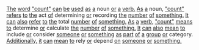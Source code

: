 [The](./the.md) [word](./word.md) ["count"](./count.md) [can](./can.md) [be](./be.md) [used](./used.md) [as](./as.md) [a](./a.md) noun [or](./or.md) [a](./a.md) [verb.](./verb.md) [As](./as.md) [a](./a.md) noun, ["count"](./count.md) [refers](./refers.md) [to](./to.md) [the](./the.md) act [of](./of.md) determining [or](./or.md) recording [the](./the.md) [number](./number.md) [of](./of.md) [something.](./something.md) [It](./it.md) [can](./can.md) [also](./also.md) [refer](./refer.md) [to](./to.md) [the](./the.md) total [number](./number.md) [of](./of.md) [something.](./something.md) [As](./as.md) [a](./a.md) [verb,](./verb.md) ["count"](./count.md) [means](./means.md) [to](./to.md) determine [or](./or.md) calculate [the](./the.md) [number](./number.md) [of](./of.md) [something.](./something.md) [It](./it.md) [can](./can.md) [also](./also.md) [mean](./mean.md) [to](./to.md) include [or](./or.md) consider [someone](./someone.md) [or](./or.md) [something](./something.md) [as](./as.md) [part](./part.md) [of](./of.md) [a](./a.md) [group](./group.md) [or](./or.md) category. [Additionally,](./additionally.md) [it](./it.md) [can](./can.md) [mean](./mean.md) [to](./to.md) rely [or](./or.md) depend [on](./on.md) [someone](./someone.md) [or](./or.md) [something.](./something.md)